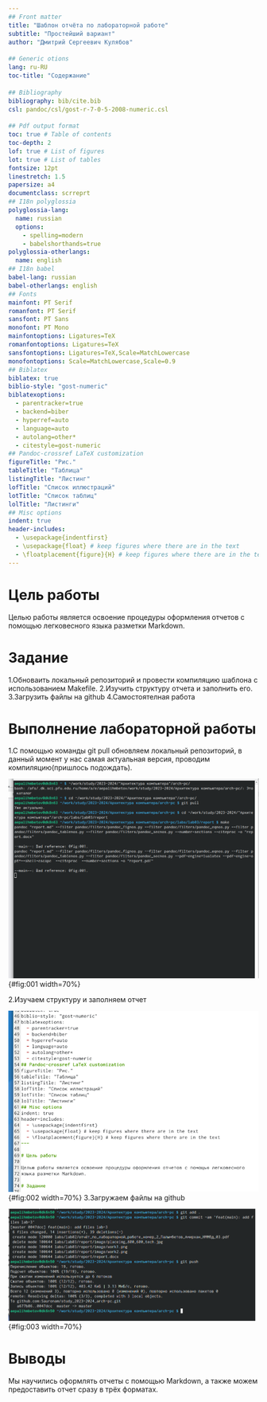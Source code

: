 ```yaml
---
## Front matter
title: "Шаблон отчёта по лабораторной работе"
subtitle: "Простейший вариант"
author: "Дмитрий Сергеевич Кулябов"

## Generic otions
lang: ru-RU
toc-title: "Содержание"

## Bibliography
bibliography: bib/cite.bib
csl: pandoc/csl/gost-r-7-0-5-2008-numeric.csl

## Pdf output format
toc: true # Table of contents
toc-depth: 2
lof: true # List of figures
lot: true # List of tables
fontsize: 12pt
linestretch: 1.5
papersize: a4
documentclass: scrreprt
## I18n polyglossia
polyglossia-lang:
  name: russian
  options:
	- spelling=modern
	- babelshorthands=true
polyglossia-otherlangs:
  name: english
## I18n babel
babel-lang: russian
babel-otherlangs: english
## Fonts
mainfont: PT Serif
romanfont: PT Serif
sansfont: PT Sans
monofont: PT Mono
mainfontoptions: Ligatures=TeX
romanfontoptions: Ligatures=TeX
sansfontoptions: Ligatures=TeX,Scale=MatchLowercase
monofontoptions: Scale=MatchLowercase,Scale=0.9
## Biblatex
biblatex: true
biblio-style: "gost-numeric"
biblatexoptions:
  - parentracker=true
  - backend=biber
  - hyperref=auto
  - language=auto
  - autolang=other*
  - citestyle=gost-numeric
## Pandoc-crossref LaTeX customization
figureTitle: "Рис."
tableTitle: "Таблица"
listingTitle: "Листинг"
lofTitle: "Список иллюстраций"
lotTitle: "Список таблиц"
lolTitle: "Листинги"
## Misc options
indent: true
header-includes:
  - \usepackage{indentfirst}
  - \usepackage{float} # keep figures where there are in the text
  - \floatplacement{figure}{H} # keep figures where there are in the text
---
```


# Цель работы

Целью работы является освоение процедуры оформления отчетов с помощью легковесного
языка разметки Markdown.

# Задание
1.Обноваить локальный репозиторий и провести компиляцию шаблона с использованием Makefile.
2.Изучить структуру отчета и заполнить его.
3.Загрузить файлы на github
4.Cамостоятелная работа

# Выполнение лабораторной работы

1.С помощью команды git pull обновляем локальный репозиторий, в данный момент у нас самая 
актуальная версия, проводим компиляцию(пришлось подождать).

![Рис.1](image/work1.png){#fig:001 width=70%}

2.Изучаем структуру и заполняем отчет

![Рис.2](image/work2.png){#fig:002 width=70%}
3.Загружаем файлы на github

![Рис.3](image/work3.png){#fig:003 width=70%}


# Выводы

Мы научились оформлять отчеты с помощью Markdown, а также можем предоставить отчет сразу в трёх форматах.
